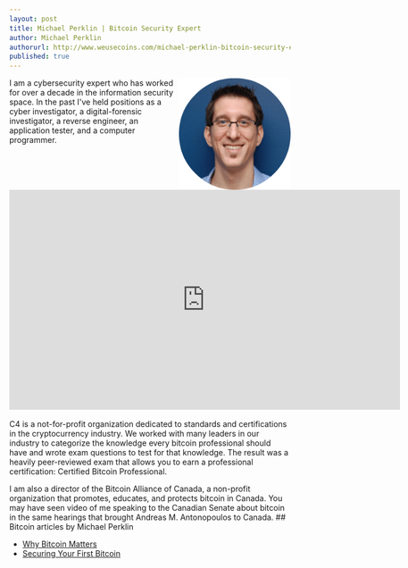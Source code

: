 ```yaml
---
layout: post
title: Michael Perklin | Bitcoin Security Expert
author: Michael Perklin
authorurl: http://www.weusecoins.com/michael-perklin-bitcoin-security-expert
published: true
---
```




<img src="/images/michael-perklin.png" alt="Michael Perklin" align="right">I am a cybersecurity expert who has worked for over a decade in the information security space. In the past I've held positions as a cyber investigator, a digital-forensic investigator, a reverse engineer, an application tester, and a computer programmer.
<p>
<iframe width="700" height="394" src="https://www.youtube.com/embed/J4x8Hz6_hq0" frameborder="0" allowfullscreen></iframe>
<p>
C4 is a not-for-profit organization dedicated to standards and certifications in the cryptocurrency industry. We worked with many leaders in our industry to categorize the knowledge every bitcoin professional should have and wrote exam questions to test for that knowledge. The result was a heavily peer-reviewed exam that allows you to earn a professional certification: Certified Bitcoin Professional.
<p>
I am also a director of the Bitcoin Alliance of Canada, a non-profit organization that promotes, educates, and protects bitcoin in Canada. You may have seen video of me speaking to the Canadian Senate about bitcoin in the same hearings that brought Andreas M. Antonopoulos to Canada.
## Bitcoin articles by Michael Perklin
<ul>
<li><a href="">Why Bitcoin Matters</a></li>
<li><a href="">Securing Your First Bitcoin</a></li>
</ul>